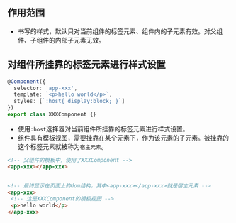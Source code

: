 ## 作用范围
- 书写的样式，默认只对当前组件的标签元素、组件内的子元素有效。对父组件、子组件的内部子元素无效。
  
## 对组件所挂靠的标签元素进行样式设置
```ts
@Component({
  selector: 'app-xxx',
  template: `<p>hello world</p>`,
  styles: [`:host{ display:block; }`]
})
export class XXXComponent {}
```
- 使用`:host`选择器对当前组件所挂靠的标签元素进行样式设置。
- 组件具有模板视图，需要挂靠在某个元素下，作为该元素的子元素。被挂靠的这个标签元素就被称为`宿主元素`。
```html
<!-- 父组件的模板中，使用了XXXComponent -->
<app-xxx></app-xxx>


<!-- 最终显示在页面上的dom结构，其中<app-xxx></app-xxx>就是宿主元素 -->
<app-xxx>
 <!-- 这是XXXComponent的模板视图 -->
 <p>hello world</p>    
</app-xxx>
```
  
